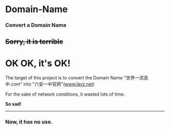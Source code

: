 # Domain-Name
### Convert a Domain Name
## ~~Sorry, it is terrible~~
# OK OK, it's OK!

The target of this project is to convert the Domain Name "世界一流高中.com" into "六安一中官网"(www.layz.net)

For the sake of network conditions, it wasted lots of time.

**So sad!**




----------------------------------



### Now, it has no use.
